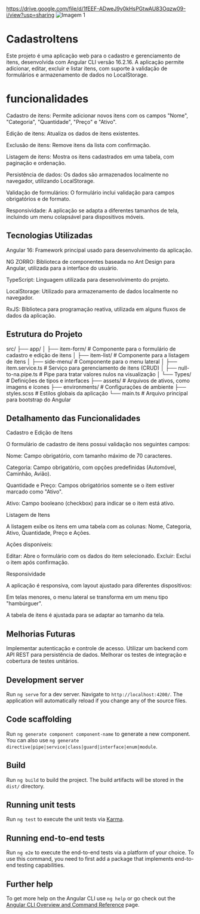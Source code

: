 


https://drive.google.com/file/d/1fEEF-ADweJ9y0kHsPGtwAU83Oqzw09-i/view?usp=sharing
<img src="[https://exemplo.com/logo.png](https://drive.google.com/file/d/1fEEF-ADweJ9y0kHsPGtwAU83Oqzw09-i/view?usp=sharing)" alt="Imagem 1">
# CadastroItens

Este projeto é uma aplicação web para o cadastro e gerenciamento de itens, desenvolvida com Angular CLI versão 16.2.16. A aplicação permite adicionar, editar, excluir e listar itens, com suporte à validação de formulários e armazenamento de dados no LocalStorage.

# funcionalidades

Cadastro de itens: Permite adicionar novos itens com os campos "Nome", "Categoria", "Quantidade", "Preço" e "Ativo".

Edição de itens: Atualiza os dados de itens existentes.

Exclusão de itens: Remove itens da lista com confirmação.

Listagem de itens: Mostra os itens cadastrados em uma tabela, com paginação e ordenação.

Persistência de dados: Os dados são armazenados localmente no navegador, utilizando LocalStorage.

Validação de formulários: O formulário inclui validação para campos obrigatórios e de formato.

Responsividade: A aplicação se adapta a diferentes tamanhos de tela, incluindo um menu colapsável para dispositivos móveis.

## Tecnologias Utilizadas

Angular 16: Framework principal usado para desenvolvimento da aplicação.

NG ZORRO: Biblioteca de componentes baseada no Ant Design para Angular, utilizada para a interface do usuário.

TypeScript: Linguagem utilizada para desenvolvimento do projeto.

LocalStorage: Utilizado para armazenamento de dados localmente no navegador.

RxJS: Biblioteca para programação reativa, utilizada em alguns fluxos de dados da aplicação.

## Estrutura do Projeto

src/
├── app/
│   ├── item-form/               # Componente para o formulário de cadastro e edição de itens
│   ├── item-list/               # Componente para a listagem de itens
│   ├── side-menu/               # Componente para o menu lateral
│   ├── item.service.ts          # Serviço para gerenciamento de itens (CRUD)
│   ├── null-to-na.pipe.ts       # Pipe para tratar valores nulos na visualização
│   └── Types/                   # Definições de tipos e interfaces
├── assets/                      # Arquivos de ativos, como imagens e ícones
├── environments/                # Configurações de ambiente
├── styles.scss                  # Estilos globais da aplicação
└── main.ts                      # Arquivo principal para bootstrap do Angular

## Detalhamento das Funcionalidades
Cadastro e Edição de Itens

O formulário de cadastro de itens possui validação nos seguintes campos:

Nome: Campo obrigatório, com tamanho máximo de 70 caracteres.

Categoria: Campo obrigatório, com opções predefinidas (Automóvel, Caminhão, Avião).

Quantidade e Preço: Campos obrigatórios somente se o item estiver marcado como "Ativo".

Ativo: Campo booleano (checkbox) para indicar se o item está ativo.

Listagem de Itens

A listagem exibe os itens em uma tabela com as colunas: Nome, Categoria, Ativo, Quantidade, Preço e Ações.

Ações disponíveis:

Editar: Abre o formulário com os dados do item selecionado.
Excluir: Exclui o item após confirmação.

Responsividade

A aplicação é responsiva, com layout ajustado para diferentes dispositivos:

Em telas menores, o menu lateral se transforma em um menu tipo "hambúrguer".

A tabela de itens é ajustada para se adaptar ao tamanho da tela.

## Melhorias Futuras
Implementar autenticação e controle de acesso.
Utilizar um backend com API REST para persistência de dados.
Melhorar os testes de integração e cobertura de testes unitários.

## Development server

Run `ng serve` for a dev server. Navigate to `http://localhost:4200/`. The application will automatically reload if you change any of the source files.

## Code scaffolding

Run `ng generate component component-name` to generate a new component. You can also use `ng generate directive|pipe|service|class|guard|interface|enum|module`.

## Build

Run `ng build` to build the project. The build artifacts will be stored in the `dist/` directory.

## Running unit tests

Run `ng test` to execute the unit tests via [Karma](https://karma-runner.github.io).

## Running end-to-end tests

Run `ng e2e` to execute the end-to-end tests via a platform of your choice. To use this command, you need to first add a package that implements end-to-end testing capabilities.

## Further help

To get more help on the Angular CLI use `ng help` or go check out the [Angular CLI Overview and Command Reference](https://angular.io/cli) page.
